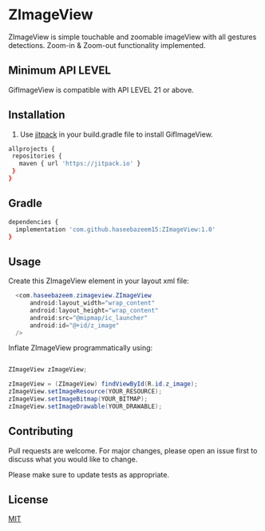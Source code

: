 # ZImageView
ZImageView is simple touchable and zoomable imageView with all gestures detections. Zoom-in &amp; Zoom-out functionality implemented.

## Minimum API LEVEL
GifImageView is compatible with API LEVEL 21 or above.

## Installation

1) Use [jitpack](https://jitpack.io) in your build.gradle file to install GifImageView.

```bash
allprojects {
 repositories {
   maven { url 'https://jitpack.io' }
 }
}
```
## Gradle
```bash
dependencies {
  implementation 'com.github.haseebazeem15:ZImageView:1.0'
}
```

## Usage

Create this ZImageView element in your layout xml file:

```java
  <com.haseebazeem.zimageview.ZImageView
      android:layout_width="wrap_content"
      android:layout_height="wrap_content"
      android:src="@mipmap/ic_launcher"
      android:id="@+id/z_image"
  />
```
Inflate ZImageView programmatically using:
```java

ZImageView zImageView;

zImageView = (ZImageView) findViewById(R.id.z_image);
zImageView.setImageResource(YOUR_RESOURCE);
zImageView.setImageBitmap(YOUR_BITMAP);
zImageView.setImageDrawable(YOUR_DRAWABLE);
```

## Contributing
Pull requests are welcome. For major changes, please open an issue first to discuss what you would like to change.

Please make sure to update tests as appropriate.

## License
[MIT](https://choosealicense.com/licenses/mit/)
